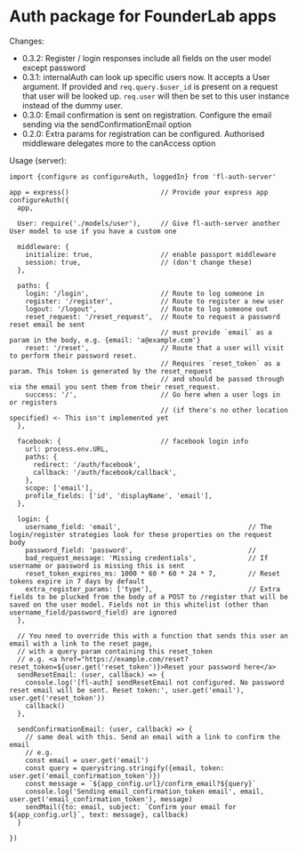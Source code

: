 # Auth package for FounderLab apps

Changes: 

- 0.3.2: Register / login responses include all fields on the user model except password
- 0.3.1: internalAuth can look up specific users now. It accepts a User argument. If provided and `req.query.$user_id` is present on a request that user will be looked up. `req.user` will then be set to this user instance instead of the dummy user.
- 0.3.0: Email confirmation is sent on registration. Configure the email sending via the sendConfirmationEmail option
- 0.2.0: Extra params for registration can be configured. Authorised middleware delegates more to the canAccess option

Usage (server):

    import {configure as configureAuth, loggedIn} from 'fl-auth-server'

    app = express()                       // Provide your express app
    configureAuth({
      app,

      User: require('./models/user'),     // Give fl-auth-server another User model to use if you have a custom one

      middleware: {
        initialize: true,                 // enable passport middleware 
        session: true,                    // (don't change these)
      },

      paths: {
        login: '/login',                  // Route to log someone in
        register: '/register',            // Route to register a new user
        logout: '/logout',                // Route to log someone out
        reset_request: '/reset_request',  // Route to request a password reset email be sent
                                          // must provide `email` as a param in the body, e.g. {email: 'a@example.com'} 
        reset: '/reset',                  // Route that a user will visit to perform their password reset. 
                                          // Requires `reset_token` as a param. This token is generated by the reset_request 
                                          // and should be passed through via the email you sent them from their reset_request.
        success: '/',                     // Go here when a user logs in or registers 
                                          // (if there's no other location specified) <- This isn't implemented yet
      },

      facebook: {                         // facebook login info
        url: process.env.URL,
        paths: {
          redirect: '/auth/facebook',
          callback: '/auth/facebook/callback',
        },
        scope: ['email'],
        profile_fields: ['id', 'displayName', 'email'],
      },
      
      login: {                          
        username_field: 'email',                                // The login/register strategies look for these properties on the request body
        password_field: 'password',                             //
        bad_request_message: 'Missing credentials',             // If username or password is missing this is sent
        reset_token_expires_ms: 1000 * 60 * 60 * 24 * 7,        // Reset tokens expire in 7 days by default
        extra_register_params: ['type'],                        // Extra fields to be plucked from the body of a POST to /register that will be saved on the user model. Fields not in this whitelist (other than username_field/password_field) are ignored
      },

      // You need to override this with a function that sends this user an email with a link to the reset page, 
      // with a query param containing this reset_token 
      // e.g. <a href="https://example.com/reset?reset_token=${user.get('reset_token')}>Reset your password here</a>
      sendResetEmail: (user, callback) => {
        console.log('[fl-auth] sendResetEmail not configured. No password reset email will be sent. Reset token:', user.get('email'), user.get('reset_token'))
        callback()
      },

      sendConfirmationEmail: (user, callback) => {
        // same deal with this. Send an email with a link to confirm the email
        // e.g.
        const email = user.get('email')
        const query = querystring.stringify({email, token: user.get('email_confirmation_token')})
        const message = `${app_config.url}/confirm_email?${query}`
        console.log('Sending email_confirmation_token email', email, user.get('email_confirmation_token'), message)
        sendMail({to: email, subject: `Confirm your email for ${app_config.url}`, text: message}, callback)
      }

    })
